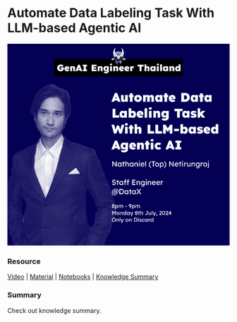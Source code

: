 # Automate Data Labeling Task With LLM-based Agentic AI

![image info](./event_cover.png)

### Resource

[Video](TBA) | [Material](./material/content.md) | [Notebooks](./material/data_labeler_llm_agent/agent_llm.ipynb) | [Knowledge Summary](TBD)

### Summary

Check out knowledge summary.